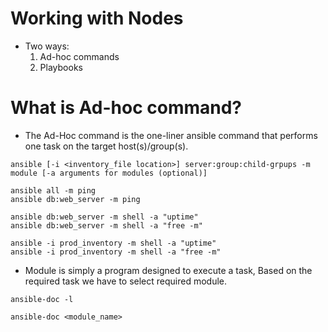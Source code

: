 # Working with Nodes
- Two ways:
    1. Ad-hoc commands
    2. Playbooks

# What is Ad-hoc command?
- The Ad-Hoc command is the one-liner ansible command that performs one task on the target host(s)/group(s).
```
ansible [-i <inventory_file location>] server:group:child-grpups -m module [-a arguments for modules (optional)]
```

```
ansible all -m ping
ansible db:web_server -m ping
```
```
ansible db:web_server -m shell -a "uptime"
ansible db:web_server -m shell -a "free -m"
```
```
ansible -i prod_inventory -m shell -a "uptime"
ansible -i prod_inventory -m shell -a "free -m"
```
- Module is simply a program designed to execute a task, Based on the required task we have to select required module.
```
ansible-doc -l
```
```
ansible-doc <module_name>
```